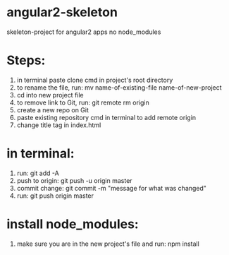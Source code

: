 # angular2-skeleton
skeleton-project for angular2 apps
no node_modules

# Steps:
1. in terminal paste clone cmd in project's root directory
2. to rename the file, run: mv name-of-existing-file name-of-new-project
3. cd into new project file
4. to remove link to Git, run: git remote rm origin
5. create a new repo on Git
6. paste existing repository cmd in terminal to add remote origin
7. change title tag in index.html 
# in terminal:
1. run: git add -A
2. push to origin: git push -u origin master
3. commit change: git commit -m "message for what was changed"
4. run: git push origin master
# install node_modules:
1. make sure you are in the new project's file and run: npm install
